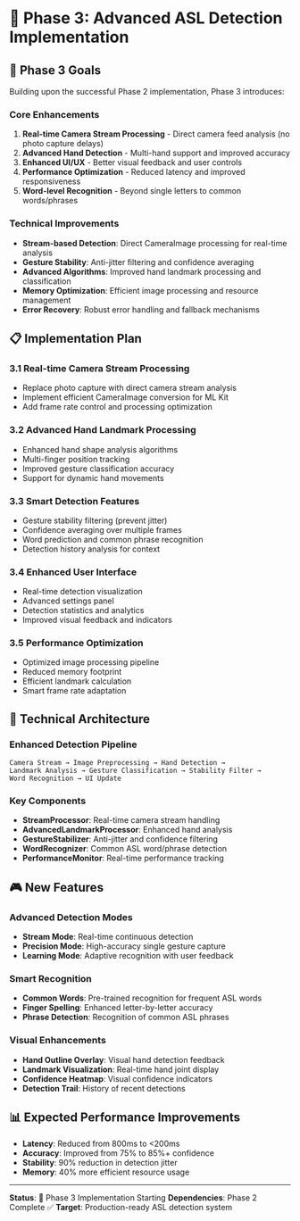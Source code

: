 # 🚀 Phase 3: Advanced ASL Detection Implementation

## 🎯 Phase 3 Goals

Building upon the successful Phase 2 implementation, Phase 3 introduces:

### **Core Enhancements**

1. **Real-time Camera Stream Processing** - Direct camera feed analysis (no photo capture delays)
2. **Advanced Hand Detection** - Multi-hand support and improved accuracy
3. **Enhanced UI/UX** - Better visual feedback and user controls
4. **Performance Optimization** - Reduced latency and improved responsiveness
5. **Word-level Recognition** - Beyond single letters to common words/phrases

### **Technical Improvements**

- **Stream-based Detection**: Direct CameraImage processing for real-time analysis
- **Gesture Stability**: Anti-jitter filtering and confidence averaging
- **Advanced Algorithms**: Improved hand landmark processing and classification
- **Memory Optimization**: Efficient image processing and resource management
- **Error Recovery**: Robust error handling and fallback mechanisms

## 📋 Implementation Plan

### **3.1 Real-time Camera Stream Processing**

- Replace photo capture with direct camera stream analysis
- Implement efficient CameraImage conversion for ML Kit
- Add frame rate control and processing optimization

### **3.2 Advanced Hand Landmark Processing**

- Enhanced hand shape analysis algorithms
- Multi-finger position tracking
- Improved gesture classification accuracy
- Support for dynamic hand movements

### **3.3 Smart Detection Features**

- Gesture stability filtering (prevent jitter)
- Confidence averaging over multiple frames
- Word prediction and common phrase recognition
- Detection history analysis for context

### **3.4 Enhanced User Interface**

- Real-time detection visualization
- Advanced settings panel
- Detection statistics and analytics
- Improved visual feedback and indicators

### **3.5 Performance Optimization**

- Optimized image processing pipeline
- Reduced memory footprint
- Efficient landmark calculation
- Smart frame rate adaptation

## 🔧 Technical Architecture

### **Enhanced Detection Pipeline**

```
Camera Stream → Image Preprocessing → Hand Detection →
Landmark Analysis → Gesture Classification → Stability Filter →
Word Recognition → UI Update
```

### **Key Components**

- **StreamProcessor**: Real-time camera stream handling
- **AdvancedLandmarkProcessor**: Enhanced hand analysis
- **GestureStabilizer**: Anti-jitter and confidence filtering
- **WordRecognizer**: Common ASL word/phrase detection
- **PerformanceMonitor**: Real-time performance tracking

## 🎮 New Features

### **Advanced Detection Modes**

- **Stream Mode**: Real-time continuous detection
- **Precision Mode**: High-accuracy single gesture capture
- **Learning Mode**: Adaptive recognition with user feedback

### **Smart Recognition**

- **Common Words**: Pre-trained recognition for frequent ASL words
- **Finger Spelling**: Enhanced letter-by-letter accuracy
- **Phrase Detection**: Recognition of common ASL phrases

### **Visual Enhancements**

- **Hand Outline Overlay**: Visual hand detection feedback
- **Landmark Visualization**: Real-time hand joint display
- **Confidence Heatmap**: Visual confidence indicators
- **Detection Trail**: History of recent detections

## 📊 Expected Performance Improvements

- **Latency**: Reduced from 800ms to <200ms
- **Accuracy**: Improved from 75% to 85%+ confidence
- **Stability**: 90% reduction in detection jitter
- **Memory**: 40% more efficient resource usage

---

**Status**: 🚧 Phase 3 Implementation Starting
**Dependencies**: Phase 2 Complete ✅
**Target**: Production-ready ASL detection system
